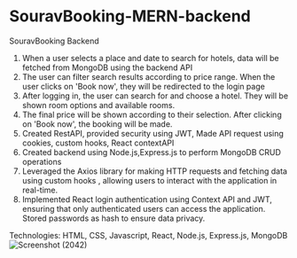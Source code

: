 # SouravBooking-MERN-backend
SouravBooking Backend
1) When a user selects a place and date to search for hotels, data will be fetched from MongoDB using the backend API
2) The user can filter search results according to price range. When the user clicks on 'Book now', they will be redirected to the login page
3) After logging in, the user can search for and choose a hotel. They will be shown room options and available rooms.
4) The final price will be shown according to their selection. After clicking on 'Book now', the booking will be made.
5) Created RestAPI, provided security using JWT, Made API request using cookies, custom hooks, React contextAPI
6) Created backend using Node.js,Express.js to perform MongoDB CRUD operations
7) Leveraged the Axios library for making HTTP requests and fetching data using custom hooks , allowing users to interact with the application in real-time.
8) Implemented React login authentication using Context API and JWT, ensuring that only authenticated users can access the application. Stored passwords as hash to ensure data privacy.

Technologies: HTML, CSS, Javascript, React, Node.js, Express.js, MongoDB
![Screenshot (2042)](https://user-images.githubusercontent.com/65517504/229999185-512aa1c6-77b5-4541-a29d-4e06b2f54133.png)
